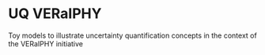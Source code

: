 # UQ VERaIPHY
Toy models to illustrate uncertainty quantification concepts in the context of the VERaIPHY initiative
